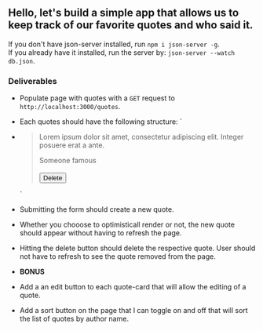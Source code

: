 ## Hello, let's build a simple app that allows us to keep track of our favorite quotes and who said it.  

If you don't have json-server installed, run `npm i json-server -g`.  
If you already have it installed, run the server by: `json-server --watch db.json`.

### Deliverables
* Populate page with quotes with a `GET` request to `http://localhost:3000/quotes`.
* Each quotes should have the following structure:
  `<li class='quote-card'>
      <blockquote class="blockquote">
        <p class="mb-0">Lorem ipsum dolor sit amet, consectetur adipiscing elit. Integer posuere erat a ante.</p>
        <footer class="blockquote-footer">Someone famous</footer>
        <br>
        <button class='btn-danger'>Delete</button>
      </blockquote>
    </li>
  `
* Submitting the form should create a new quote.
* Whether you chooose to optimisticall render or not, the new quote should appear without having to refresh the page.
* Hitting the delete button should delete the respective quote. User should not have to refresh to see the quote removed from the page.  


* **BONUS**
* Add a an edit button to each quote-card that will allow the editing of a quote.
* Add a sort button on the page that I can toggle on and off that will sort the list of quotes by author name.